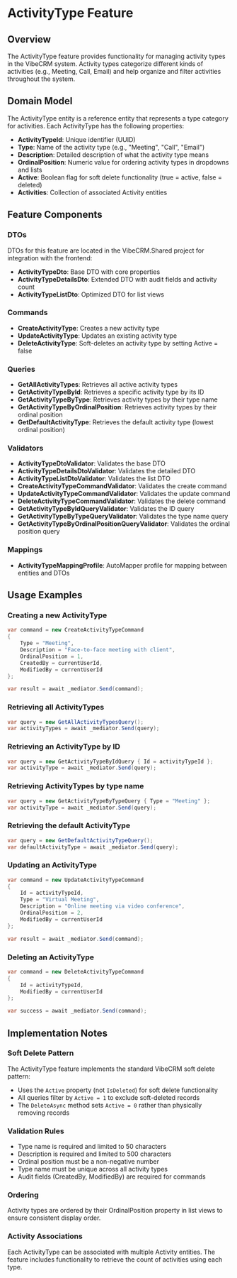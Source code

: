 # ActivityType Feature

## Overview
The ActivityType feature provides functionality for managing activity types in the VibeCRM system. Activity types categorize different kinds of activities (e.g., Meeting, Call, Email) and help organize and filter activities throughout the system.

## Domain Model
The ActivityType entity is a reference entity that represents a type category for activities. Each ActivityType has the following properties:

- **ActivityTypeId**: Unique identifier (UUID)
- **Type**: Name of the activity type (e.g., "Meeting", "Call", "Email")
- **Description**: Detailed description of what the activity type means
- **OrdinalPosition**: Numeric value for ordering activity types in dropdowns and lists
- **Active**: Boolean flag for soft delete functionality (true = active, false = deleted)
- **Activities**: Collection of associated Activity entities

## Feature Components

### DTOs
DTOs for this feature are located in the VibeCRM.Shared project for integration with the frontend:
- **ActivityTypeDto**: Base DTO with core properties
- **ActivityTypeDetailsDto**: Extended DTO with audit fields and activity count
- **ActivityTypeListDto**: Optimized DTO for list views

### Commands
- **CreateActivityType**: Creates a new activity type
- **UpdateActivityType**: Updates an existing activity type
- **DeleteActivityType**: Soft-deletes an activity type by setting Active = false

### Queries
- **GetAllActivityTypes**: Retrieves all active activity types
- **GetActivityTypeById**: Retrieves a specific activity type by its ID
- **GetActivityTypeByType**: Retrieves activity types by their type name
- **GetActivityTypeByOrdinalPosition**: Retrieves activity types by their ordinal position
- **GetDefaultActivityType**: Retrieves the default activity type (lowest ordinal position)

### Validators
- **ActivityTypeDtoValidator**: Validates the base DTO
- **ActivityTypeDetailsDtoValidator**: Validates the detailed DTO
- **ActivityTypeListDtoValidator**: Validates the list DTO
- **CreateActivityTypeCommandValidator**: Validates the create command
- **UpdateActivityTypeCommandValidator**: Validates the update command
- **DeleteActivityTypeCommandValidator**: Validates the delete command
- **GetActivityTypeByIdQueryValidator**: Validates the ID query
- **GetActivityTypeByTypeQueryValidator**: Validates the type name query
- **GetActivityTypeByOrdinalPositionQueryValidator**: Validates the ordinal position query

### Mappings
- **ActivityTypeMappingProfile**: AutoMapper profile for mapping between entities and DTOs

## Usage Examples

### Creating a new ActivityType
```csharp
var command = new CreateActivityTypeCommand
{
    Type = "Meeting",
    Description = "Face-to-face meeting with client",
    OrdinalPosition = 1,
    CreatedBy = currentUserId,
    ModifiedBy = currentUserId
};

var result = await _mediator.Send(command);
```

### Retrieving all ActivityTypes
```csharp
var query = new GetAllActivityTypesQuery();
var activityTypes = await _mediator.Send(query);
```

### Retrieving an ActivityType by ID
```csharp
var query = new GetActivityTypeByIdQuery { Id = activityTypeId };
var activityType = await _mediator.Send(query);
```

### Retrieving ActivityTypes by type name
```csharp
var query = new GetActivityTypeByTypeQuery { Type = "Meeting" };
var activityType = await _mediator.Send(query);
```

### Retrieving the default ActivityType
```csharp
var query = new GetDefaultActivityTypeQuery();
var defaultActivityType = await _mediator.Send(query);
```

### Updating an ActivityType
```csharp
var command = new UpdateActivityTypeCommand
{
    Id = activityTypeId,
    Type = "Virtual Meeting",
    Description = "Online meeting via video conference",
    OrdinalPosition = 2,
    ModifiedBy = currentUserId
};

var result = await _mediator.Send(command);
```

### Deleting an ActivityType
```csharp
var command = new DeleteActivityTypeCommand
{
    Id = activityTypeId,
    ModifiedBy = currentUserId
};

var success = await _mediator.Send(command);
```

## Implementation Notes

### Soft Delete Pattern
The ActivityType feature implements the standard VibeCRM soft delete pattern:
- Uses the `Active` property (not `IsDeleted`) for soft delete functionality
- All queries filter by `Active = 1` to exclude soft-deleted records
- The `DeleteAsync` method sets `Active = 0` rather than physically removing records

### Validation Rules
- Type name is required and limited to 50 characters
- Description is required and limited to 500 characters
- Ordinal position must be a non-negative number
- Type name must be unique across all activity types
- Audit fields (CreatedBy, ModifiedBy) are required for commands

### Ordering
Activity types are ordered by their OrdinalPosition property in list views to ensure consistent display order.

### Activity Associations
Each ActivityType can be associated with multiple Activity entities. The feature includes functionality to retrieve the count of activities using each type.

